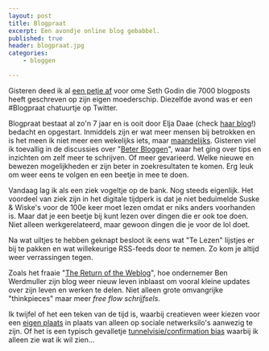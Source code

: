```yaml
---
layout: post
title: Blogpraat
excerpt: Een avondje online blog gebabbel. 
published: true
header: blogpraat.jpg
categories: 
    - bloggen

---
```

Gisteren deed ik al [een petje af][1] voor ome Seth Godin die 7000 blogposts heeft geschreven op zijn eigen moederschip. Diezelfde avond was er een #Blogpraat chatuurtje op Twitter. 

Blogpraat bestaat al zo'n 7 jaar en is ooit door Elja Daae (check [haar blog][2]!) bedacht en opgestart. Inmiddels zijn er wat meer mensen bij betrokken en is het meen ik niet meer een wekelijks iets, maar [maandelijks][3]. Gisteren viel ik toevallig in de discussies over "[Beter Bloggen][4]", waar het ging over tips en inzichten om zelf meer te schrijven. Of meer gevarieerd. Welke nieuwe en bewezen mogelijkheden er zijn beter in zoekresultaten te komen. Erg leuk om weer eens te volgen en een beetje in mee te doen.

Vandaag lag ik als een ziek vogeltje op de bank. Nog steeds eigenlijk. Het voordeel van ziek zijn in het digitale tijdperk is dat je niet beduimelde Suske & Wiske's voor de 100e keer moet lezen omdat er niks anders voorhanden is. Maar dat je een beetje bij kunt lezen over dingen die er ook toe doen. Niet alleen werkgerelateerd, maar gewoon dingen die je voor de lol doet. 

Na wat uiltjes te hebben geknapt besloot ik eens wat "Te Lezen" lijstjes er bij te pakken en wat willekeurige RSS-feeds door te nemen. Zo kom je altijd weer verrassingen tegen. 

Zoals het fraaie "[The Return of the Weblog][5]", hoe ondernemer Ben Werdmuller zijn blog weer nieuw leven inblaast om vooral kleine updates over zijn leven en werken te delen. Niet alleen grote omvangrijke "thinkpieces" maar meer *free flow schrijfsels*.

Ik twijfel of het een teken van de tijd is, waarbij creatieven weer kiezen voor een [eigen plaats][6] in plaats van alleen op sociale netwerksilo's aanwezig te zijn. Of het is een typisch gevalletje [tunnelvisie/confirmation bias][7] waarbij ik alleen zie wat ik wil zien...

[1]:	/7000
[2]:	http://www.eljadaae.nl/
[3]:	http://www.eljadaae.nl/blogpraat-een-nieuw-ritme-kan-goed-werken/
[4]:	http://www.blogpraat.com/blogpraat/blogpraat-6-november-2017-beter-bloggen
[5]:	https://words.werd.io/the-return-of-the-weblog-f6b702a7cf99
[6]:	/Indieweb
[7]:	https://en.wikipedia.org/wiki/Confirmation_bias
